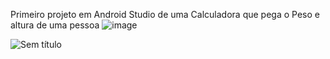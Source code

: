 Primeiro projeto em Android Studio de uma Calculadora que pega o Peso e altura de uma pessoa
![image](https://github.com/devmfelix/Imc_androidStudio/assets/101512743/ce45d564-a04e-49e9-9973-12e87ac5bbfc)
<br>

![Sem título](https://github.com/devmfelix/Imc_androidStudio/assets/101512743/22ae1f83-267b-42f3-ad50-64a2aa273327)
